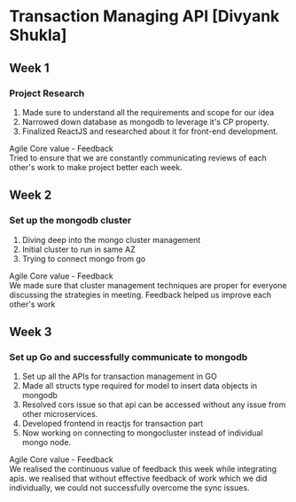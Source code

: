 # Transaction Managing API [Divyank Shukla]

## Week 1

### Project Research
1. Made sure to understand all the requirements and scope for our idea 
2. Narrowed down database as mongodb to leverage it's CP property.
3. Finalized ReactJS and researched about it for front-end development.

Agile Core value - Feedback <br>
Tried to ensure that we are constantly communicating reviews of each other's work to make project better each week.

## Week 2

### Set up the mongodb cluster
1. Diving deep into the mongo cluster management
2. Initial cluster to run in same AZ  
3. Trying to connect mongo from go

Agile Core value - Feedback <br>
We made sure that cluster management techniques are proper for everyone discussing the strategies in meeting. Feedback helped us improve each other's work

## Week 3

### Set up Go and successfully communicate to mongodb
1. Set up all the APIs for transaction management in GO
2. Made all structs type required for model to insert data objects in mongodb
3. Resolved cors issue so that api can be accessed without any issue from other microservices.
4. Developed frontend in reactjs for transaction part
4. Now working on connecting to mongocluster instead of individual mongo node.

Agile Core value - Feedback <br>
We realised the continuous value of feedback this week while integrating apis. we realised that without effective feedback of work which we did individually, we could not successfully overcome the sync issues.